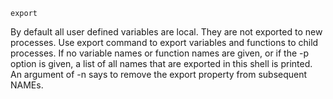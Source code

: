 ``export ``

By default all user defined variables are local. They are not exported to new processes. Use export command to export variables and functions to child processes. If no variable names or function names are given, or if the -p option is given, a list of all names that are exported in this shell is printed. An argument of -n says to remove the export property from subsequent NAMEs.

